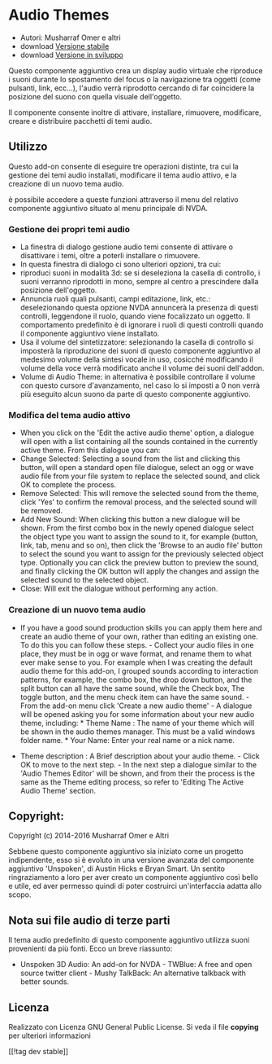 # Audio Themes #

*   Autori: Musharraf Omer e altri
*   download [Versione stabile][1]
*   download [Versione in sviluppo][2]

Questo componente aggiuntivo crea un display audio virtuale che riproduce i
suoni durante lo spostamento del focus o la navigazione tra oggetti (come
pulsanti, link, ecc...), l'audio verrà riprodotto cercando di far coincidere
la posizione del suono con quella visuale dell'oggetto.

Il componente consente inoltre di attivare, installare, rimuovere,
modificare, creare e distribuire pacchetti di temi audio.

## Utilizzo

Questo add-on consente di eseguire tre operazioni distinte, tra cui la
gestione dei temi audio installati, modificare il tema audio attivo, e la
creazione di un nuovo tema audio. 

è possibile accedere a queste funzioni attraverso il menu del relativo
componente aggiuntivo situato al menu principale di NVDA.

### Gestione dei propri temi audio

- La finestra di dialogo gestione audio temi consente di attivare o
  disattivare i temi, oltre a poterli installare o rimuovere.
- In questa finestra di dialogo ci sono ulteriori opzioni, tra cui:
 - riproduci suoni in modalità 3d: se si deseleziona la casella di controllo, i suoni verranno riprodotti in mono, sempre al centro a prescindere dalla posizione dell'oggetto.
 - Annuncia ruoli quali pulsanti, campi editazione, link, etc.: deselezionando questa opzione NVDA annuncerà la presenza di questi controlli, leggendone il ruolo, quando viene focalizzato un oggetto. Il comportamento predefinito è di ignorare i ruoli di questi controlli quando il componente aggiuntivo viene installato.
 - Usa il volume del sintetizzatore: selezionando la casella di controllo si imposterà la riproduzione dei suoni di questo componente aggiuntivo al medesimo volume della sintesi vocale in uso, cosicché modificando il volume della voce verrà modificato anche il volume dei suoni dell'addon.
 - Volume di Audio Theme: in alternativa è possibile controllare il volume con questo cursore d'avanzamento, nel caso lo si imposti a 0 non verrà più eseguito alcun suono da parte di questo componente aggiuntivo.

### Modifica del tema audio attivo

- When you click on the 'Edit the active audio theme' option, a dialogue
  will open with a list containing all the sounds contained in the currently
  active theme. From this dialogue you can:
- Change Selected: Selecting a sound from the list and clicking this button,
  will open a standard open file dialogue, select an ogg or wave audio file
  from your file system to replace the selected sound, and click OK to
  complete the process.
- Remove Selected: This will remove the selected sound from the theme, click
  'Yes' to confirm the removal process, and the selected sound will be
  removed.
- Add New Sound: When clicking this button a new dialogue will be shown. From the first combo box in the newly opened dialogue select the object type you want to assign the sound to it, for example (button, link, tab, menu and so on), then click the 'Browse to an audio file' button to select the sound you want to assign for the previously selected object type. Optionally you can click the preview   button to preview the sound, and finally clicking the OK button will apply the changes and assign the selected sound to the selected object. 
- Close: Will  exit the dialogue without performing any action.

### Creazione di un nuovo tema audio

- If you have a good sound production skills you can apply them here and
create an audio theme of your own, rather than editing an existing one. To
do this you can follow these steps.  - Collect your audio files in one
place, they must be in ogg or wave format, and rename them to what ever make
sense to you. For example when I was creating the default audio theme for
this add-on, I grouped sounds according to interaction patterns, for
example, the combo box, the drop down button, and the split button can all
have the same sound, while the Check box, The toggle button, and the menu
check item can have the same sound.  - From the add-on menu click 'Create a
new audio theme' - A dialogue will be opened asking you for some information
about your new audio theme, including: *	Theme Name : The name of your theme
which will be shown in the audio themes manager. This must be a valid
windows folder name.  *	Your Name: Enter your real name or a nick name.
*	Theme description : A Brief description about your audio theme.  - Click
OK to move to the next step.  - In the next step a dialogue similar to the
'Audio Themes Editor' will be shown, and from their the process is the same
as the Theme editing process, so refer to 'Editing The Active Audio Theme'
section.

## Copyright:

Copyright (c) 2014-2016 Musharraf Omer e Altri

Sebbene questo componente aggiuntivo sia iniziato come un progetto
indipendente, esso si è evoluto in una versione avanzata del componente
aggiuntivo 'Unspoken', di Austin Hicks e Bryan Smart. Un sentito
ringraziamento a loro per aver creato un componente aggiuntivo così bello e
utile, ed aver permesso quindi di poter costruirci un'interfaccia adatta
allo scopo.

## Nota sui file audio di terze parti

Il tema audio predefinito di questo componente aggiuntivo utilizza suoni
provenienti da più fonti. Ecco un breve riassunto:
 - Unspoken 3D Audio: An add-on for NVDA - TWBlue: A free and open source
twitter client - Mushy TalkBack: An alternative talkback with better sounds.

## Licenza
Realizzato con Licenza GNU General Public License. Si veda il file
**copying**  per ulteriori informazioni

[[!tag dev stable]]

[1]: http://addons.nvda-project.org/files/get.php?file=ath

[2]: http://addons.nvda-project.org/files/get.php?file=ath-dev
